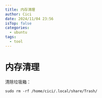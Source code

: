 ```yaml
---
title: 内存清理
author: Cici
date: 2024/11/04 23:56
isTop: false
categories:
  - ubuntu
tags:
  - tool
---
```


# 内存清理

清除垃圾箱：
```shell
sudo rm -rf /home/cici/.local/share/Trash/ 
```

